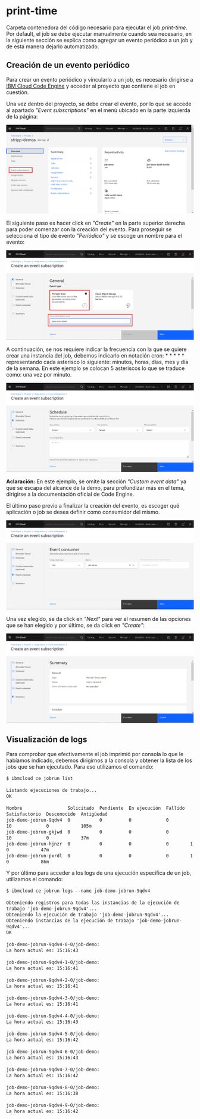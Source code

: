 # print-time
Carpeta contenedora del código necesario para ejecutar el job *print-time*. Por default, el job se debe ejecutar manualmente cuando sea necesario, en la siguiente sección se explica como agregar un evento periódico a un job y de esta manera dejarlo automatizado. 

## Creación de un evento periódico
Para crear un evento periódico y vincularlo a un job, es necesario dirigirse a [IBM Cloud Code Engine](https://cloud.ibm.com/codeengine/projects) y acceder al proyecto que contiene el job en cuestión.

Una vez dentro del proyecto, se debe crear el evento, por lo que se accede al apartado *"Event subscriptions"* en el menú ubicado en la parte izquierda de la página:

![](imgs/CronTutorial1.png)

El siguiente paso es hacer click en *"Create"* en la parte superior derecha para poder comenzar con la creación del evento. Para proseguir se selecciona el tipo de evento *"Periódico"* y se escoge un nombre para el evento:

![](imgs/CronTutorial2.png)

A continuación, se nos requiere indicar la frecuencia con la que se quiere crear una instancia del job, debemos indicarlo en notación cron: * * * * * representando cada asterisco lo siguiente: minutos, horas, días, mes y día de la semana. En este ejemplo se colocan 5 asteriscos lo que se traduce como: una vez por minuto.

![](imgs/CronTutorial3.png)

**Aclaración:** En este ejemplo, se omite la sección *"Custom event data"* ya que se escapa del alcance de la demo, para profundizar más en el tema, dirigirse a la documentación oficial de Code Engine.

El último paso previo a finalizar la creación del evento, es escoger qué aplicación o job se desea definir como consumidor del mismo. 

![](imgs/CronTutorial4.png)

Una vez elegido, se da click en *"Next"* para ver el resumen de las opciones que se han elegido y por último, se da click en *"Create"*:

![](imgs/CronTutorial5.png)

## Visualización de logs

Para comprobar que efectivamente el job imprimió por consola lo que le habíamos indicado, debemos dirigirnos a la consola y obtener la lista de los jobs que se han ejecutado. Para eso utilizamos el comando:

    $ ibmcloud ce jobrun list

    Listando ejecuciones de trabajo...
    OK

    Nombre                 Solicitado  Pendiente  En ejecución  Fallido  Satisfactorio  Desconocido  Antigüedad
    job-demo-jobrun-9qdv4  0           0          0             0        10             0            105m
    job-demo-jobrun-gkjwd  0           0          0             0        10             0            37m
    job-demo-jobrun-hjnzr  0           0          0             0        1              0            47m
    job-demo-jobrun-pxrdl  0           0          0             0        1              0            86m

Y por último para acceder a los logs de una ejecución especifica de un job, utilizamos el comando:

    $ ibmcloud ce jobrun logs --name job-demo-jobrun-9qdv4

    Obteniendo registros para todas las instancias de la ejecución de trabajo 'job-demo-jobrun-9qdv4'...
    Obteniendo la ejecución de trabajo 'job-demo-jobrun-9qdv4'...
    Obteniendo instancias de la ejecución de trabajo 'job-demo-jobrun-9qdv4'...
    OK

    job-demo-jobrun-9qdv4-0-0/job-demo:
    La hora actual es: 15:16:43

    job-demo-jobrun-9qdv4-1-0/job-demo:
    La hora actual es: 15:16:41

    job-demo-jobrun-9qdv4-2-0/job-demo:
    La hora actual es: 15:16:41

    job-demo-jobrun-9qdv4-3-0/job-demo:
    La hora actual es: 15:16:41

    job-demo-jobrun-9qdv4-4-0/job-demo:
    La hora actual es: 15:16:43

    job-demo-jobrun-9qdv4-5-0/job-demo:
    La hora actual es: 15:16:42

    job-demo-jobrun-9qdv4-6-0/job-demo:
    La hora actual es: 15:16:43

    job-demo-jobrun-9qdv4-7-0/job-demo:
    La hora actual es: 15:16:42

    job-demo-jobrun-9qdv4-8-0/job-demo:
    La hora actual es: 15:16:38

    job-demo-jobrun-9qdv4-9-0/job-demo:
    La hora actual es: 15:16:42